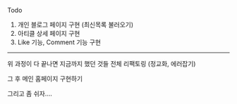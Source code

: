 Todo

1. 개인 블로그 페이지 구현 (최신목록 불러오기)
2. 아티클 상세 페이지 구현
3. Like 기능, Comment 기능 구현

---

위 과정이 다 끝나면 지금까지 했던 것들 전체 리팩토링 (정교화, 에러잡기)

그 후 메인 홈페이지 구현하기

그리고 좀 쉬자....
